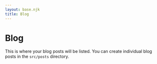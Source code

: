 ```yaml
---
layout: base.njk
title: Blog
---
```


# Blog

This is where your blog posts will be listed. You can create individual blog posts in the `src/posts` directory.